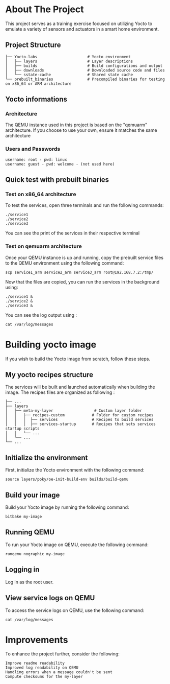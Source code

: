 # About The Project


This project serves as a training exercise focused on utilizing Yocto to emulate a variety of sensors and actuators in a smart home environment.


## Project Structure

    ├── Yocto-labs                      # Yocto environment
    │   ├── layers                      # Layer descriptions
    │   ├── builds                      # Build configurations and output
    │   ├── downloads                   # Downloaded source code and files
    │   └── sstate-cache                # Shared state cache
    └── prebuilt_binaries               # Precompiled binaries for testing on x86_64 or ARM architecture


## Yocto informations

 ### Architecture

The QEMU instance used in this project is based on the "qemuarm" architecture. If you choose to use your own, ensure it matches the same architecture



 ### Users and Passwords

    username: root - pwd: linux
    username: guest - pwd: welcome - (not used here) 





## Quick test with prebuilt binaries


### Test on x86_64 architecture

To test the services, open three terminals and run the following commands:

    ./service1
    ./service2
    ./service3

You can see the print of the services in their respective terminal


### Test on qemuarm architecture

Once your QEMU instance is up and running, copy the prebuilt service files to the QEMU environment using the following command:

    scp service1_arm service2_arm service3_arm root@192.168.7.2:/tmp/

Now that the files are copied, you can run the services in the background using:

    ./service1 &
    ./service2 &
    ./service3 &

You can see the log output using :

    cat /var/log/messages




# Building yocto image

If you wish to build the Yocto image from scratch, follow these steps.



## My yocto recipes structure

The services will be built and launched automatically when building the image. The recipes files are organized as following :

    ├── ...
    ├── layers
    │   ├── meta-my-layer                  # Custom layer folder
    │   │   ├── recipes-custom            # Folder for custom recipes
    │   │   │  ├── services               # Recipes to build services
    │   │   │  ├── services-startup       # Recipes that sets services startup scripts
    │   │   └── ...
    │   └── ...
    └── ...



## Initialize the environment

First, initialize the Yocto environment with the following command:

    source layers/poky/oe-init-build-env builds/build-qemu



## Build your image

Build your Yocto image by running the following command:

    bitbake my-image



## Running QEMU

To run your Yocto image on QEMU, execute the following command:

    runqemu nographic my-image



## Logging in

Log in as the root user.



## View service logs on QEMU

To access the service logs on QEMU, use the following command:

    cat /var/log/messages




# Improvements

To enhance the project further, consider the following:

    Improve readme readability
    Improved log readability on QEMU
    Handling errors when a message couldn't be sent
    Compute checksums for the my-layer